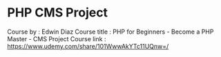 # PHP CMS Project
Course by       : Edwin Diaz
Course title    : PHP for Beginners - Become a PHP Master - CMS Project
Course link      : https://www.udemy.com/share/101WwwAkYTc11UQnw=/